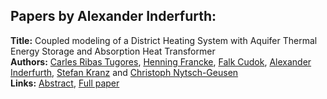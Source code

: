 <h2>Papers by Alexander Inderfurth:</h2>
<p>
<b>Title:</b> Coupled modeling of a District Heating System with Aquifer Thermal Energy Storage and Absorption Heat Transformer<br />
<b>Authors:</b> <a href="../authors/author_255.html">Carles Ribas Tugores</a>, <a href="../authors/author_88.html">Henning Francke</a>, <a href="../authors/author_59.html">Falk Cudok</a>, <a href="../authors/author_145.html">Alexander Inderfurth</a>, <a href="../authors/author_167.html">Stefan Kranz</a> and <a href="../authors/author_216.html">Christoph Nytsch-Geusen</a><br />
<b>Links:</b> <a href="../abstracts/abstract_21.pdf">Abstract</a>, <a href="../submissions/ecp15118197_RibastugoresFranckeCudokInderfurthKranzNytschgeusen.pdf">Full paper</a>
</p>